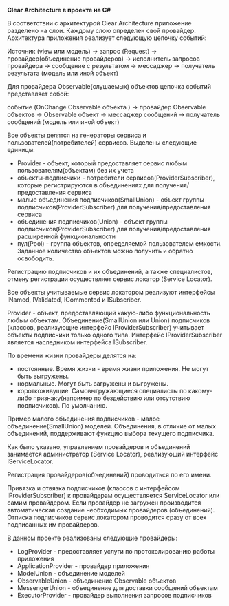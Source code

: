 

**Clear Architecture в проекте на C#**
 
В соответствии с архитектурой Clear Architecture приложение разделено на слои. Каждому слою определен свой провайдер. Архитектура приложения реализует следующую цепочку событий:

 Источник (view или модель) -> запрос (Request) -> провайдер(объединение провайдеров) -> исполнитель запросов провайдера -> сообщение с результатом -> мессаджер -> получатель результата (модель или иной объект)

Для  провайдера Observable(слушаемых) объектов цепочка событий представляет собой:

событие (OnChange Observable объекта ) -> провайдер Observable объектов -> Observable объект -> мессаджер сообщений -> получатель сообщений (модель или иной объект)

Все объекты делятся на генераторы сервиса и пользователей(потребителей) сервисов. Выделены следующие единицы:
- Provider - объект, который предоставляет сервис любым пользователям(объектам) без их учета
- объекты-подписчики - потребители сервисов(ProviderSubscriber), которые регистрируются в объединениях для получения/предоставления сервиса
- малые объединения подписчиков(SmallUnion) - объект группы подписчиков(ProviderSubscriber) для получения/предоставления сервиса
- объединения подписчиков(Union) - объект группы подписчиков(ProviderSubscriber) для получения/предоставления расширенной функциональности
- пул(Pool) - группа объектов, определяемой пользователем емкости. Заданное количество объектов можно получить и обратно освободить.

Регистрацию подписчиков и их объединений, а также специалистов, отмену регистрации осуществляет сервис локатор (Service Locator).

Все объекты учитываемые сервис локатором реализуют интерфейсы INamed, IValidated, ICommented и ISubscriber. 

Provider - объект, предоставляющий какую-либо функциональность любым объектам.
Объединение(SmallUnion или Union) подписчиков (классов, реализующие интерфейс IProviderSubscriber) учитывает объекты подписчики только одного типа. Интерфейс IProviderSubscriber является наследником интерфейса ISubscriber.

По времени жизни провайдеры делятся на:
- постоянные. Время жизни - время жизни приложения. Не могут быть выгружены.
- нормальные. Могут быть загружены и выгружены.
- короткоживущие. Самовыгружающиеся специалисты по какому-либо признаку(например по бездействию или отсутствию подписчиков). По умолчанию.

Пример малого объединения подписчиков  - малое объединение(SmallUnion) моделей. Объединения, в отличие от малых объединений, поддерживают функцию выбора текущего подписчика.

Как было указано, управлением провайдеров и объединений занимается администратор (Service Locator), реализующий интерфейс IServiceLocator.

Регистрация провайдеров(объединений) проводиться по его имени.

Привязка и отвязка подписчиков (классов с интерфейсом IProviderSubscriber) к провайдерам осуществляется ServiceLocator или самим провайдером. Если провайдер не загружен производится автоматическая создание необходимых провайдеров (объединений). Отписка подписчиков сервис локатором проводится сразу от всех подписанных им провайдеров.

В данном проекте реализованы следующие провайдеры:
- LogProvider - предоставляет услуги по протоколированию работы приложения
- ApplicationProvider - провайдер приложения
- ModelUnion - объединение моделей
- ObservableUnion - объединение Observable объектов
- MessengerUnion - объединение для доставки сообщений объектам
- ExecutorProvider - провайдер выполнения запросов подписчиков
